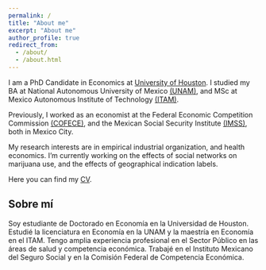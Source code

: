 ```yaml
---
permalink: /
title: "About me"
excerpt: "About me"
author_profile: true
redirect_from:
  - /about/
  - /about.html
---
```


I am a PhD Candidate in Economics at [University of Houston](https://www.uh.edu/class/economics/). I studied my BA at National Autonomous University of Mexico [(UNAM)](http://www.economia.unam.mx/), and MSc at Mexico Autonomous Institute of Technology [(ITAM)](https://posgrados.itam.mx/).

Previously, I worked as an economist at the Federal Economic Competition Commission [(COFECE)](https://www.cofece.mx/?lang=en), and the Mexican Social Security Institute [(IMSS)](http://www.imss.gob.mx/), both in Mexico City.

My research interests are in empirical industrial organization, and health economics. I’m currently working on the effects of social networks on marijuana use, and the effects of geographical indication labels.

Here you can find my <a href="/files/EvaLoaeza_CV_2023.pdf">CV</a>.

## Sobre mí

Soy estudiante de Doctorado en Economía en la Universidad de Houston. Estudié la licenciatura en Economía en la UNAM y la maestría en Economía en el ITAM. 
Tengo amplia experiencia profesional en el Sector Público en las áreas de salud y competencia económica. Trabajé en el Instituto Mexicano del Seguro Social y en la Comisión Federal de Competencia Económica. 
